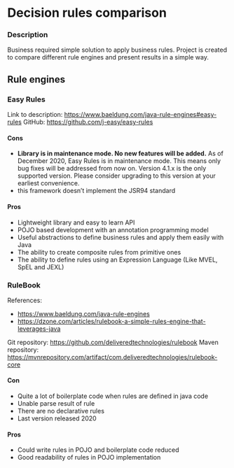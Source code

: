 # Decision rules comparison

### Description

Business required simple solution to apply business rules. Project is created to compare different rule engines and
present results in a simple way.

## Rule engines

### Easy Rules

Link to description: https://www.baeldung.com/java-rule-engines#easy-rules
GitHub: https://github.com/j-easy/easy-rules

#### Cons

* **Library is in maintenance mode. No new features will be added.**
  As of December 2020, Easy Rules is in maintenance mode. This means only bug fixes will be addressed from now on.
  Version
  4.1.x is the only supported version. Please consider upgrading to this version at your earliest convenience.
* this framework doesn’t implement the JSR94 standard

#### Pros

* Lightweight library and easy to learn API
* POJO based development with an annotation programming model
* Useful abstractions to define business rules and apply them easily with Java
* The ability to create composite rules from primitive ones
* The ability to define rules using an Expression Language (Like MVEL, SpEL and JEXL)

### RuleBook

References:

* https://www.baeldung.com/java-rule-engines
* https://dzone.com/articles/rulebook-a-simple-rules-engine-that-leverages-java

Git repository: https://github.com/deliveredtechnologies/rulebook
Maven repository: https://mvnrepository.com/artifact/com.deliveredtechnologies/rulebook-core

#### Con

* Quite a lot of boilerplate code when rules are defined in java code
* Unable parse result of rule
* There are no declarative rules
* Last version released 2020

#### Pros

* Could write rules in POJO and boilerplate code reduced
* Good readability of rules in POJO implementation